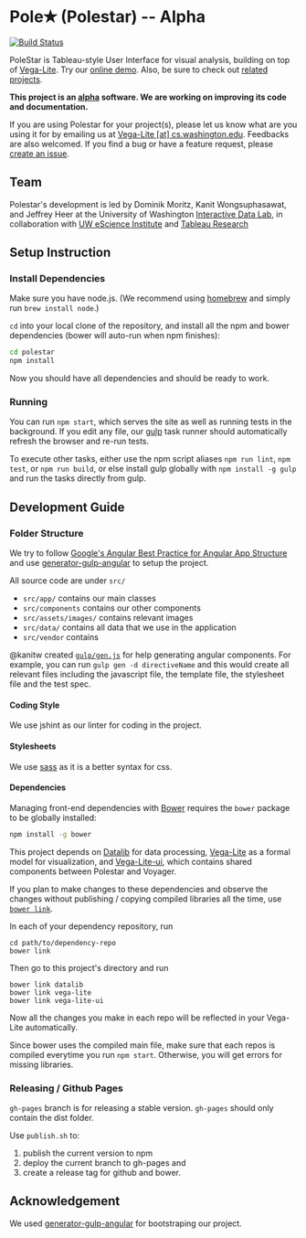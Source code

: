 # Pole✭ (Polestar) -- Alpha

[![Build Status](https://travis-ci.org/vega/polestar.svg)](https://travis-ci.org/vega/polestar)

PoleStar is Tableau-style User Interface for visual analysis, building on top
of [Vega-Lite](https://github.com/vega/vega-lite). Try our [online
demo](http://vega.github.io/polestar/). Also, be sure to check out [related
projects](https://vega.github.io/).

**This project is an [alpha](http://en.wikipedia.org/wiki/Software_release_life_cycle#Alpha) software.
We are working on improving its code and documentation.**

If you are using Polestar for your project(s), please let us know what are you using it for by emailing us at [Vega-Lite \[at\] cs.washington.edu](mailto:vega-lite@cs.washington.edu).  Feedbacks are also welcomed.
If you find a bug or have a feature request, please [create an issue](https://github.com/vega/polestar/issues/new).


## Team

Polestar's development is led by Dominik Moritz, Kanit Wongsuphasawat, and Jeffrey Heer at the University of Washington [Interactive Data Lab](http://idl.cs.washington.edu), in collaboration with [UW eScience Institute](http://escience.washington.edu/) and [Tableau Research](http://research.tableau.com)

## Setup Instruction

### Install Dependencies

Make sure you have node.js. (We recommend using [homebrew](http://brew.sh) and simply run `brew install node`.)

`cd` into your local clone of the repository, and install all the npm and bower dependencies (bower will auto-run when npm finishes):

```sh
cd polestar
npm install
```

Now you should have all dependencies and should be ready to work.

### Running

You can run `npm start`, which serves the site as well as running tests in the background.
If you edit any file, our [gulp](http://gulpjs.com) task runner should automatically refresh the browser and re-run tests.

To execute other tasks, either use the npm script aliases `npm run lint`, `npm test`, or `npm run build`, or else install gulp globally with `npm install -g gulp` and run the tasks directly from gulp.

## Development Guide

### Folder Structure

We try to follow [Google's Angular Best Practice for Angular App Structure](https://docs.google.com/document/d/1XXMvReO8-Awi1EZXAXS4PzDzdNvV6pGcuaF4Q9821Es/pub) and use [generator-gulp-angular](https://github.com/Swiip/generator-gulp-angular) to setup the project.

All source code are under `src/`

- `src/app/` contains our main classes
- `src/components` contains our other components
- `src/assets/images/` contains relevant images
- `src/data/` contains all data that we use in the application
- `src/vendor` contains

@kanitw created [`gulp/gen.js`](https://github.com/vega/polestar/blob/master/gulp/gen.js) for help generating angular components.
For example, you can run `gulp gen -d directiveName` and this would create all relevant files including the javascript file, the template file, the stylesheet file and the test spec.

#### Coding Style

We use jshint as our linter for coding in the project.

#### Stylesheets

We use [sass](http://sass-lang.com) as it is a better syntax for css.

#### Dependencies

Managing front-end dependencies with [Bower](http://bower.io) requires the `bower` package to be globally installed:
```sh
npm install -g bower
```

This project depends on [Datalib](https://github.com/vega/datalib) for data processing, [Vega-Lite](https://github.com/vega/vega-lite) as a formal model for visualization, and [Vega-Lite-ui](https://github.com/vega/vega-lite-ui), which contains shared components between Polestar and Voyager.

If you plan to make changes to these dependencies and observe the changes without publishing / copying compiled libraries all the time, use [`bower link`](https://oncletom.io/2013/live-development-bower-component/).

In each of your dependency repository, run

```
cd path/to/dependency-repo
bower link
```

Then go to this project's directory and run

```
bower link datalib
bower link vega-lite
bower link vega-lite-ui
```

Now all the changes you make in each repo will be reflected in your Vega-Lite automatically.

Since bower uses the compiled main file, make sure that each repos is compiled everytime you run `npm start`.
Otherwise, you will get errors for missing libraries.

### Releasing / Github Pages

`gh-pages` branch is for releasing a stable version.
`gh-pages` should only contain the dist folder.

Use `publish.sh` to:

1. publish the current version to npm
2. deploy the current branch to gh-pages and
3. create a release tag for github and bower.


## Acknowledgement

We used [generator-gulp-angular](https://github.com/Swiip/generator-gulp-angular) for bootstraping our project.


